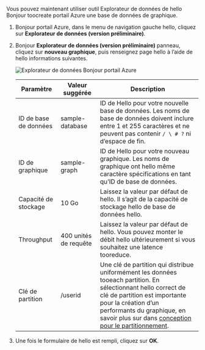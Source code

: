 Vous pouvez maintenant utiliser outil Explorateur de données de hello Bonjour toocreate portail Azure une base de données de graphique. 

1. Bonjour portail Azure, dans le menu de navigation gauche hello, cliquez sur **Explorateur de données (version préliminaire)**. 
2. Bonjour **Explorateur de données (version préliminaire)** panneau, cliquez sur **nouveau graphique**, puis renseignez page hello à l’aide de hello informations suivantes.

    ![Explorateur de données Bonjour portail Azure](./media/cosmos-db-create-graph/azure-cosmosdb-data-explorer.png)

    Paramètre|Valeur suggérée|Description
    ---|---|---
    ID de base de données|sample-database|ID de Hello pour votre nouvelle base de données. Les noms de base de données doivent inclure entre 1 et 255 caractères et ne peuvent pas contenir `/ \ # ?` ni d’espace de fin.
    ID de graphique|sample-graph|ID de Hello pour votre nouveau graphique. Les noms de graphique ont hello même caractère spécifications en tant qu’ID de base de données.
    Capacité de stockage| 10 Go|Laissez la valeur par défaut de hello. Il s’agit de la capacité de stockage hello de base de données hello.
    Throughput|400 unités de requête|Laissez la valeur par défaut de hello. Vous pouvez monter le débit hello ultérieurement si vous souhaitez une latence tooreduce.
    Clé de partition|/userid|Une clé de partition qui distribue uniformément les données tooeach partition. En sélectionnant hello correct de clé de partition est importante pour la création d’un performants du graphique, en savoir plus sur dans [conception pour le partitionnement](../articles/cosmos-db/partition-data.md#designing-for-partitioning).

3. Une fois le formulaire de hello est rempli, cliquez sur **OK**.
